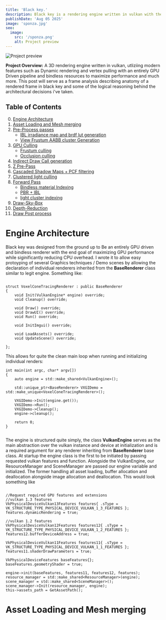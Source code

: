 ```yaml
---
title: 'Black key.'
description: Black key is a rendering engine written in vulkan with the goal of building out a modern and modular framework for my experiments in realtime rendering and computer graphics.
publishDate: 'Aug 05 2025'
image: 'sponza.jpg'
seo:
  image:
    src: '/sponza.png'
    alt: Project preview
---
```


![Project preview](/sponza.png)


**Project Overview:**
A 3D rendering engine written in vulkan, utliziing modern features such as Dynamic rendering and vertex pulling with an entirely GPU Driven pipeline and bindless resources to maximize performance and much more.
This post will serve as a frame analysis describing anatomy of a rendered frame in black key and some of the logical reasoning behind the architectural decisions i've taken.

## Table of Contents
0. [Engine Architecture](#engine-architecture)
1. [Asset Loading and Mesh merging](#asset-loading-and-mesh-merging)
2. [Pre-Process passes](#pre-process-passes)
    - [IBL irradiance map and brdf lut generation](#ibl-setup)
    - [View Frustum AABB cluster Generation](#cluster-generation)
3. [GPU Culling](#compute-cull)
    - [Frustum culling](#frustum-cull)
    - [Occlusion culling](#occlusion-cull)
4. [Indirect Draw Call generation](#Indirect-draw-command-recording)
5. [Z Pre-Pass](#z-pre-pass)
6. [Cascaded Shadow Maps + PCF filtering](#csm)
7. [Clustered light culling](#clustered-light-culling)
8. [Forward Pass](#forward-pass)
    - [Bindless material Indexing](#material-indexing)
    - [PBR + IBL](#pbr-and-ibl)
    - [light cluster indexing](#clustered-shading)
8. [Draw-Sky-Box](#draw-sky-box)
9. [Depth-Reduction](#depth-reduce)
10. [Draw Post process](#draw-post-process)

# Engine Architecture

Black key was designed from the ground up to Be an entirely GPU driven and bindless renderer with the end goal of maximizing GPU performance while siginificantly reducing CPU overhead.
I wrote it to allow easy protoyping of several Graphics techniques / Demo scenes by allowing the declaration of individual renderers inherited from the **BaseRenderer** class similar to legit engine.
Something like:

```
    
struct VoxelConeTracingRenderer : public BaseRenderer
{
	void Init(VulkanEngine* engine) override;
	void Cleanup() override;

	void Draw() override;
	void DrawUI() override;
	void Run() override;

	void InitImgui() override;

	void LoadAssets() override;
	void UpdateScene() override;

};
```

This allows for quite the clean main loop when running and initializing individual renders:
```
int main(int argc, char* argv[])
{
	auto engine = std::make_shared<VulkanEngine>();
	
	std::unique_ptr<BaseRenderer> VXGIDemo = std::make_unique<VoxelConeTracingRenderer>();
	
	VXGIDemo->Init(engine.get());
	VXGIDemo->Run();
	VXGIDemo->Cleanup();
	engine->cleanup();	

	return 0;
}
	
```
The engine is structured quite simply, the class **VulkanEngine** serves as the main abstraction over the vulkan instance and device at initialization and is a required argument for any renderer inheriting from **BaseRenderer** base class.
At startup the engine class is the first to be initiated by passing requested vulkan features and function.
Alongside the VulkanEngine, our ResourceManager and SceneManager are passed our engine variable and initialized. The former handling all asset loading, buffer allocation and deallocation alongside image allocation and deallocation.
This would look something like

```

//Request required GPU features and extensions
//vulkan 1.3 features
VkPhysicalDeviceVulkan13Features features{ .sType = VK_STRUCTURE_TYPE_PHYSICAL_DEVICE_VULKAN_1_3_FEATURES };
features.dynamicRendering = true;

//vulkan 1.2 features
VkPhysicalDeviceVulkan12Features features12{ .sType = VK_STRUCTURE_TYPE_PHYSICAL_DEVICE_VULKAN_1_2_FEATURES };
features12.bufferDeviceAddress = true;

VkPhysicalDeviceVulkan11Features features11{ .sType = VK_STRUCTURE_TYPE_PHYSICAL_DEVICE_VULKAN_1_1_FEATURES };
features11.shaderDrawParameters = true;
	
VkPhysicalDeviceFeatures baseFeatures{};
baseFeatures.geometryShader = true;
	
engine->init(baseFeatures, features11, features12, features);
resource_manager = std::make_shared<ResourceManager>(engine);
scene_manager = std::make_shared<SceneManager>();
scene_manager->Init(resource_manager, engine);
this->assets_path = GetAssetPath();
```

# Asset Loading and Mesh merging